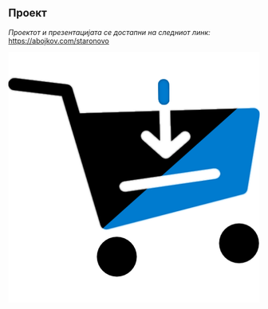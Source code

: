 ## Проект

_Проектот и презентацијата се достапни на следниот линк:_
https://abojkov.com/staronovo

![alt text](public/logo.png)
